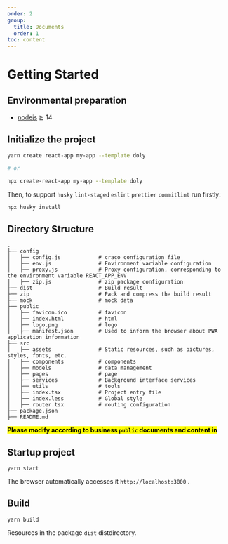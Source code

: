 ```yaml
---
order: 2
group:
  title: Documents
  order: 1
toc: content
---
```


# Getting Started

## Environmental preparation

- [nodejs](http://nodejs.org/) ≧ 14

## Initialize the project

```bash
yarn create react-app my-app --template doly

# or

npx create-react-app my-app --template doly
```

Then, to support `husky` `lint-staged` `eslint` `prettier` `commitlint` run firstly:

```bash
npx husky install
```

## Directory Structure

```text
.
├── config
│   ├── config.js            # craco configuration file
│   ├── env.js               # Environment variable configuration
│   ├── proxy.js             # Proxy configuration, corresponding to the environment variable REACT_APP_ENV
│   ├── zip.js               # zip package configuration
├── dist                     # Build result
├── zip                      # Pack and compress the build result
├── mock                     # mock data
├── public
│   ├── favicon.ico          # favicon
│   ├── index.html           # html
│   ├── logo.png             # logo
│   ├── manifest.json        # Used to inform the browser about PWA application information
├── src
│   ├── assets               # Static resources, such as pictures, styles, fonts, etc.
│   ├── components           # components
│   ├── models               # data management
│   ├── pages                # page
│   ├── services             # Background interface services
│   ├── utils                # tools
│   ├── index.tsx            # Project entry file
│   ├── index.less           # Global style
│   ├── router.tsx           # routing configuration
├── package.json
├── README.md
```

**<mark>Please modify according to business `public` documents and content in</mark>**

## Startup project

```shell
yarn start
```

The browser automatically accesses it `http://localhost:3000` .

## Build

```shell
yarn build
```

Resources in the package `dist` distdirectory.
